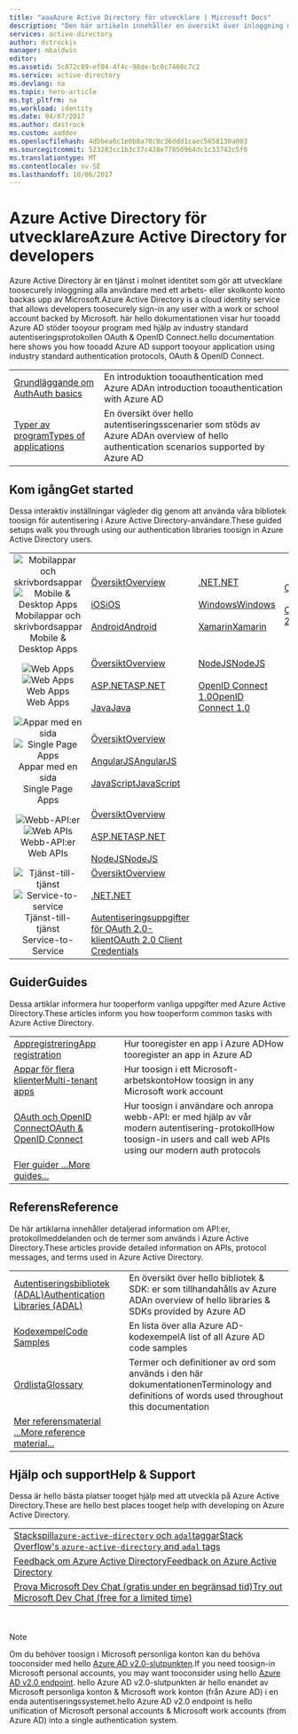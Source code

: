 ```yaml
---
title: "aaaAzure Active Directory för utvecklare | Microsoft Docs"
description: "Den här artikeln innehåller en översikt över inloggning med Microsofts arbets- och skolkonton med hjälp av Azure Active Directory."
services: active-directory
author: dstrockis
manager: mbaldwin
editor: 
ms.assetid: 5c872c89-ef04-4f4c-98de-bc0c7460c7c2
ms.service: active-directory
ms.devlang: na
ms.topic: hero-article
ms.tgt_pltfrm: na
ms.workload: identity
ms.date: 04/07/2017
ms.author: dastrock
ms.custom: aaddev
ms.openlocfilehash: 4dbbea6c1e0b8a70c0c36ddd1caec5658130a003
ms.sourcegitcommit: 523283cc1b3c37c428e77850964dc1c33742c5f0
ms.translationtype: MT
ms.contentlocale: sv-SE
ms.lasthandoff: 10/06/2017
---
```

# <a name="azure-active-directory-for-developers"></a><span data-ttu-id="f5bd0-103">Azure Active Directory för utvecklare</span><span class="sxs-lookup"><span data-stu-id="f5bd0-103">Azure Active Directory for developers</span></span>
<span data-ttu-id="f5bd0-104">Azure Active Directory är en tjänst i molnet identitet som gör att utvecklare toosecurely inloggning alla användare med ett arbets- eller skolkonto konto backas upp av Microsoft.</span><span class="sxs-lookup"><span data-stu-id="f5bd0-104">Azure Active Directory is a cloud identity service that allows developers toosecurely sign-in any user with a work or school account backed by Microsoft.</span></span>  <span data-ttu-id="f5bd0-105">här hello dokumentationen visar hur tooadd Azure AD stöder tooyour program med hjälp av industry standard autentiseringsprotokollen OAuth & OpenID Connect.</span><span class="sxs-lookup"><span data-stu-id="f5bd0-105">hello documentation here shows you how tooadd Azure AD support tooyour application using industry standard authentication protocols, OAuth & OpenID Connect.</span></span>

| | |
| --- | --- |
|[<span data-ttu-id="f5bd0-106">Grundläggande om Auth</span><span class="sxs-lookup"><span data-stu-id="f5bd0-106">Auth basics</span></span>](active-directory-authentication-scenarios.md) | <span data-ttu-id="f5bd0-107">En introduktion tooauthentication med Azure AD</span><span class="sxs-lookup"><span data-stu-id="f5bd0-107">An introduction tooauthentication with Azure AD</span></span> |
|[<span data-ttu-id="f5bd0-108">Typer av program</span><span class="sxs-lookup"><span data-stu-id="f5bd0-108">Types of applications</span></span>](active-directory-authentication-scenarios.md#application-types-and-scenarios) | <span data-ttu-id="f5bd0-109">En översikt över hello autentiseringsscenarier som stöds av Azure AD</span><span class="sxs-lookup"><span data-stu-id="f5bd0-109">An overview of hello authentication scenarios supported by Azure AD</span></span> |                                
                                                                              
## <a name="get-started"></a><span data-ttu-id="f5bd0-110">Kom igång</span><span class="sxs-lookup"><span data-stu-id="f5bd0-110">Get started</span></span>
<span data-ttu-id="f5bd0-111">Dessa interaktiv inställningar vägleder dig genom att använda våra bibliotek toosign för autentisering i Azure Active Directory-användare.</span><span class="sxs-lookup"><span data-stu-id="f5bd0-111">These guided setups walk you through using our authentication libraries toosign in Azure Active Directory users.</span></span>

|  |  |  |  |
| --- | --- | --- | --- |
| <span data-ttu-id="f5bd0-112"><center>![Mobilappar och skrivbordsappar](./media/active-directory-developers-guide/NativeApp_Icon.png)</span><span class="sxs-lookup"><span data-stu-id="f5bd0-112"><center>![Mobile & Desktop Apps](./media/active-directory-developers-guide/NativeApp_Icon.png)</span></span><br /><span data-ttu-id="f5bd0-113">Mobilappar och skrivbordsappar</center></span><span class="sxs-lookup"><span data-stu-id="f5bd0-113">Mobile & Desktop Apps</center></span></span> | [<span data-ttu-id="f5bd0-114">Översikt</span><span class="sxs-lookup"><span data-stu-id="f5bd0-114">Overview</span></span>](active-directory-authentication-scenarios.md#native-application-to-web-api)<br /><br />[<span data-ttu-id="f5bd0-115">iOS</span><span class="sxs-lookup"><span data-stu-id="f5bd0-115">iOS</span></span>](active-directory-devquickstarts-ios.md)<br /><br />[<span data-ttu-id="f5bd0-116">Android</span><span class="sxs-lookup"><span data-stu-id="f5bd0-116">Android</span></span>](active-directory-devquickstarts-android.md) | [<span data-ttu-id="f5bd0-117">.NET</span><span class="sxs-lookup"><span data-stu-id="f5bd0-117">.NET</span></span>](active-directory-devquickstarts-dotnet.md)<br /><br />[<span data-ttu-id="f5bd0-118">Windows</span><span class="sxs-lookup"><span data-stu-id="f5bd0-118">Windows</span></span>](active-directory-devquickstarts-windowsstore.md)<br /><br />[<span data-ttu-id="f5bd0-119">Xamarin</span><span class="sxs-lookup"><span data-stu-id="f5bd0-119">Xamarin</span></span>](active-directory-devquickstarts-xamarin.md) | [<span data-ttu-id="f5bd0-120">Cordova</span><span class="sxs-lookup"><span data-stu-id="f5bd0-120">Cordova</span></span>](active-directory-devquickstarts-cordova.md)<br /><br />[<span data-ttu-id="f5bd0-121">OAuth 2.0</span><span class="sxs-lookup"><span data-stu-id="f5bd0-121">OAuth 2.0</span></span>](active-directory-protocols-oauth-code.md) |
| <span data-ttu-id="f5bd0-122"><center>![Web Apps](./media/active-directory-developers-guide/Web_app.png)</span><span class="sxs-lookup"><span data-stu-id="f5bd0-122"><center>![Web Apps](./media/active-directory-developers-guide/Web_app.png)</span></span><br /><span data-ttu-id="f5bd0-123">Web Apps</center></span><span class="sxs-lookup"><span data-stu-id="f5bd0-123">Web Apps</center></span></span> | [<span data-ttu-id="f5bd0-124">Översikt</span><span class="sxs-lookup"><span data-stu-id="f5bd0-124">Overview</span></span>](active-directory-authentication-scenarios.md#web-browser-to-web-application)<br /><br />[<span data-ttu-id="f5bd0-125">ASP.NET</span><span class="sxs-lookup"><span data-stu-id="f5bd0-125">ASP.NET</span></span>](active-directory-devquickstarts-webapp-dotnet.md)<br /><br />[<span data-ttu-id="f5bd0-126">Java</span><span class="sxs-lookup"><span data-stu-id="f5bd0-126">Java</span></span>](active-directory-devquickstarts-webapp-java.md) | [<span data-ttu-id="f5bd0-127">NodeJS</span><span class="sxs-lookup"><span data-stu-id="f5bd0-127">NodeJS</span></span>](active-directory-devquickstarts-openidconnect-nodejs.md)<br /><br />[<span data-ttu-id="f5bd0-128">OpenID Connect 1.0</span><span class="sxs-lookup"><span data-stu-id="f5bd0-128">OpenID Connect 1.0</span></span>](active-directory-protocols-openid-connect-code.md) |  |
| <span data-ttu-id="f5bd0-129"><center>![Appar med en sida](./media/active-directory-developers-guide/SPA.png)</span><span class="sxs-lookup"><span data-stu-id="f5bd0-129"><center>![Single Page Apps](./media/active-directory-developers-guide/SPA.png)</span></span><br /><span data-ttu-id="f5bd0-130">Appar med en sida</center></span><span class="sxs-lookup"><span data-stu-id="f5bd0-130">Single Page Apps</center></span></span> | [<span data-ttu-id="f5bd0-131">Översikt</span><span class="sxs-lookup"><span data-stu-id="f5bd0-131">Overview</span></span>](active-directory-authentication-scenarios.md#single-page-application-spa)<br /><br />[<span data-ttu-id="f5bd0-132">AngularJS</span><span class="sxs-lookup"><span data-stu-id="f5bd0-132">AngularJS</span></span>](active-directory-devquickstarts-angular.md)<br /><br />[<span data-ttu-id="f5bd0-133">JavaScript</span><span class="sxs-lookup"><span data-stu-id="f5bd0-133">JavaScript</span></span>](https://github.com/Azure-Samples/active-directory-javascript-singlepageapp-dotnet-webapi) |  |  |
| <span data-ttu-id="f5bd0-134"><center>![Webb-API:er](./media/active-directory-developers-guide/Web_API.png)</span><span class="sxs-lookup"><span data-stu-id="f5bd0-134"><center>![Web APIs](./media/active-directory-developers-guide/Web_API.png)</span></span><br /><span data-ttu-id="f5bd0-135">Webb-API:er</center></span><span class="sxs-lookup"><span data-stu-id="f5bd0-135">Web APIs</center></span></span> | [<span data-ttu-id="f5bd0-136">Översikt</span><span class="sxs-lookup"><span data-stu-id="f5bd0-136">Overview</span></span>](active-directory-authentication-scenarios.md#web-application-to-web-api)<br /><br />[<span data-ttu-id="f5bd0-137">ASP.NET</span><span class="sxs-lookup"><span data-stu-id="f5bd0-137">ASP.NET</span></span>](active-directory-devquickstarts-webapi-dotnet.md)<br /><br />[<span data-ttu-id="f5bd0-138">NodeJS</span><span class="sxs-lookup"><span data-stu-id="f5bd0-138">NodeJS</span></span>](active-directory-devquickstarts-webapi-nodejs.md) | &nbsp; |
| <span data-ttu-id="f5bd0-139"><center>![Tjänst-till-tjänst](./media/active-directory-developers-guide/Service_App.png)</span><span class="sxs-lookup"><span data-stu-id="f5bd0-139"><center>![Service-to-service](./media/active-directory-developers-guide/Service_App.png)</span></span><br /><span data-ttu-id="f5bd0-140">Tjänst-till-tjänst</center></span><span class="sxs-lookup"><span data-stu-id="f5bd0-140">Service-to-Service</center></span></span> | [<span data-ttu-id="f5bd0-141">Översikt</span><span class="sxs-lookup"><span data-stu-id="f5bd0-141">Overview</span></span>](active-directory-authentication-scenarios.md#daemon-or-server-application-to-web-api)<br /><br />[<span data-ttu-id="f5bd0-142">.NET</span><span class="sxs-lookup"><span data-stu-id="f5bd0-142">.NET</span></span>](active-directory-code-samples.md#server-or-daemon-application-to-web-api)<br /><br />[<span data-ttu-id="f5bd0-143">Autentiseringsuppgifter för OAuth 2.0-klient</span><span class="sxs-lookup"><span data-stu-id="f5bd0-143">OAuth 2.0 Client Credentials</span></span>](active-directory-protocols-oauth-service-to-service.md) |  |

## <a name="guides"></a><span data-ttu-id="f5bd0-144">Guider</span><span class="sxs-lookup"><span data-stu-id="f5bd0-144">Guides</span></span>
<span data-ttu-id="f5bd0-145">Dessa artiklar informera hur tooperform vanliga uppgifter med Azure Active Directory.</span><span class="sxs-lookup"><span data-stu-id="f5bd0-145">These articles inform you how tooperform common tasks with Azure Active Directory.</span></span>

|                                                                           |  |
|---------------------------------------------------------------------------| --- |
|[<span data-ttu-id="f5bd0-146">Appregistrering</span><span class="sxs-lookup"><span data-stu-id="f5bd0-146">App registration</span></span>](active-directory-integrating-applications.md)           | <span data-ttu-id="f5bd0-147">Hur tooregister en app i Azure AD</span><span class="sxs-lookup"><span data-stu-id="f5bd0-147">How tooregister an app in Azure AD</span></span> |
|[<span data-ttu-id="f5bd0-148">Appar för flera klienter</span><span class="sxs-lookup"><span data-stu-id="f5bd0-148">Multi-tenant apps</span></span>](active-directory-devhowto-multi-tenant-overview.md)    | <span data-ttu-id="f5bd0-149">Hur toosign i ett Microsoft-arbetskonto</span><span class="sxs-lookup"><span data-stu-id="f5bd0-149">How toosign in any Microsoft work account</span></span> |
|[<span data-ttu-id="f5bd0-150">OAuth och OpenID Connect</span><span class="sxs-lookup"><span data-stu-id="f5bd0-150">OAuth & OpenID Connect</span></span>](active-directory-protocols-openid-connect-code.md)| <span data-ttu-id="f5bd0-151">Hur toosign i användare och anropa webb-API: er med hjälp av vår modern autentisering-protokoll</span><span class="sxs-lookup"><span data-stu-id="f5bd0-151">How toosign-in users and call web APIs using our modern auth protocols</span></span> |
|[<span data-ttu-id="f5bd0-152">Fler guider ...</span><span class="sxs-lookup"><span data-stu-id="f5bd0-152">More guides...</span></span>](active-directory-developers-guide-index.md#guides)        |     |

## <a name="reference"></a><span data-ttu-id="f5bd0-153">Referens</span><span class="sxs-lookup"><span data-stu-id="f5bd0-153">Reference</span></span>
<span data-ttu-id="f5bd0-154">De här artiklarna innehåller detaljerad information om API:er, protokollmeddelanden och de termer som används i Azure Active Directory.</span><span class="sxs-lookup"><span data-stu-id="f5bd0-154">These articles provide detailed information on APIs, protocol messages, and terms used in Azure Active Directory.</span></span>

|                                                                                   | |
| ----------------------------------------------------------------------------------| --- |
| [<span data-ttu-id="f5bd0-155">Autentiseringsbibliotek (ADAL)</span><span class="sxs-lookup"><span data-stu-id="f5bd0-155">Authentication Libraries (ADAL)</span></span>](active-directory-authentication-libraries.md)   | <span data-ttu-id="f5bd0-156">En översikt över hello bibliotek & SDK: er som tillhandahålls av Azure AD</span><span class="sxs-lookup"><span data-stu-id="f5bd0-156">An overview of hello libraries & SDKs provided by Azure AD</span></span> |
| [<span data-ttu-id="f5bd0-157">Kodexempel</span><span class="sxs-lookup"><span data-stu-id="f5bd0-157">Code Samples</span></span>](active-directory-code-samples.md)                                  | <span data-ttu-id="f5bd0-158">En lista över alla Azure AD-kodexempel</span><span class="sxs-lookup"><span data-stu-id="f5bd0-158">A list of all Azure AD code samples</span></span> |
| [<span data-ttu-id="f5bd0-159">Ordlista</span><span class="sxs-lookup"><span data-stu-id="f5bd0-159">Glossary</span></span>](active-directory-dev-glossary.md)                                      | <span data-ttu-id="f5bd0-160">Termer och definitioner av ord som används i den här dokumentationen</span><span class="sxs-lookup"><span data-stu-id="f5bd0-160">Terminology and definitions of words used throughout this documentation</span></span> |
| [<span data-ttu-id="f5bd0-161">Mer referensmaterial ...</span><span class="sxs-lookup"><span data-stu-id="f5bd0-161">More reference material...</span></span>](active-directory-developers-guide-index.md#reference)|     |

## <a name="help--support"></a><span data-ttu-id="f5bd0-162">Hjälp och support</span><span class="sxs-lookup"><span data-stu-id="f5bd0-162">Help & Support</span></span>
<span data-ttu-id="f5bd0-163">Dessa är hello bästa platser tooget hjälp med att utveckla på Azure Active Directory.</span><span class="sxs-lookup"><span data-stu-id="f5bd0-163">These are hello best places tooget help with developing on Azure Active Directory.</span></span>

|  |  
|---|
|[<span data-ttu-id="f5bd0-164">Stackspill`azure-active-directory` och `adal`taggar</span><span class="sxs-lookup"><span data-stu-id="f5bd0-164">Stack Overflow's `azure-active-directory` and `adal` tags</span></span>](http://stackoverflow.com/questions/tagged/azure-active-directory+or+adal)      |
|[<span data-ttu-id="f5bd0-165">Feedback om Azure Active Directory</span><span class="sxs-lookup"><span data-stu-id="f5bd0-165">Feedback on Azure Active Directory</span></span>](https://feedback.azure.com/forums/169401-azure-active-directory/category/164757-developer-experiences)|
| [<span data-ttu-id="f5bd0-166">Prova Microsoft Dev Chat (gratis under en begränsad tid)</span><span class="sxs-lookup"><span data-stu-id="f5bd0-166">Try out Microsoft Dev Chat (free for a limited time)</span></span>](http://aka.ms/devchat) |

<br />

> [!NOTE]
> <span data-ttu-id="f5bd0-167">Om du behöver toosign i Microsoft personliga konton kan du behöva tooconsider med hello [Azure AD v2.0-slutpunkten](active-directory-appmodel-v2-overview.md).</span><span class="sxs-lookup"><span data-stu-id="f5bd0-167">If you need toosign-in Microsoft personal accounts, you may want tooconsider using hello [Azure AD v2.0 endpoint](active-directory-appmodel-v2-overview.md).</span></span>  <span data-ttu-id="f5bd0-168">hello Azure AD v2.0-slutpunkten är hello enandet av Microsoft personliga konton & Microsoft work konton (från Azure AD) i en enda autentiseringssystemet.</span><span class="sxs-lookup"><span data-stu-id="f5bd0-168">hello Azure AD v2.0 endpoint is hello unification of Microsoft personal accounts & Microsoft work accounts (from Azure AD) into a single authentication system.</span></span>
